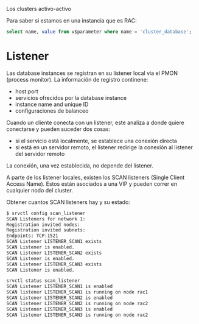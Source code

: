 Los clusters activo-activo

Para saber si estamos en una instancia que es RAC:

```sql
select name, value from v$parameter where name = 'cluster_database';
```

# Listener

Las database instances se registran en su listener local via el PMON (process monitor).
La información de registro continene:

- host:port
- servicios ofrecidos por la database instance
- instance name and unique ID
- configuraciones de balanceo

Cuando un cliente conecta con un listener, este analiza a donde quiere conectarse y pueden suceder dos cosas:

- si el servicio está localmente, se establece una conexión directa
- si está en un servidor remoto, el listener redirige la conexión al listener del servidor remoto

La conexión, una vez establecida, no depende del listener.

A parte de los listener locales, existen los SCAN listeners (Single Client Access Name).
Estos están asociados a una VIP y pueden correr en cualquier nodo del cluster.

Obtener cuantos SCAN listeners hay y su estado:

```bash
$ srvctl config scan_listener
SCAN Listeners for network 1:
Registration invited nodes:
Registration invited subnets:
Endpoints: TCP:1521
SCAN Listener LISTENER_SCAN1 exists
SCAN Listener is enabled.
SCAN Listener LISTENER_SCAN2 exists
SCAN Listener is enabled.
SCAN Listener LISTENER_SCAN3 exists
SCAN Listener is enabled.
```

```bash
srvctl status scan_listener
SCAN Listener LISTENER_SCAN1 is enabled
SCAN listener LISTENER_SCAN1 is running on node rac1
SCAN Listener LISTENER_SCAN2 is enabled
SCAN listener LISTENER_SCAN2 is running on node rac2
SCAN Listener LISTENER_SCAN3 is enabled
SCAN listener LISTENER_SCAN3 is running on node rac2
```
